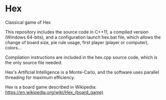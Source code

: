 # Hex
Classical game of Hex

This repository includes the source code in C++11, a compiled version (Windows 64-bits), and a configuration launch hex.bat file, which allows the change of board size, pie rule usage, first player (player or computer), colors...

Compilation instructions are included in the hex.cpp source code, which is the only source file needed.

Hex's Artificial Intelligence is a Monte-Carlo, and the software uses parallel threading for maximum efficiency.

Hex is a board game described in Wikipedia:
https://en.wikipedia.org/wiki/Hex_(board_game)
